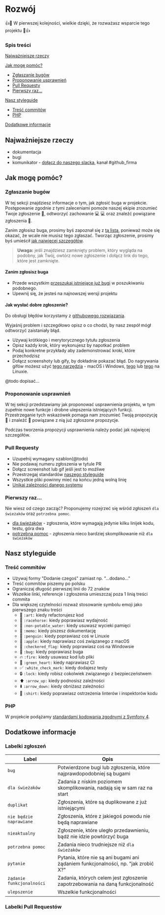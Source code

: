 # Rozwój
:+1::tada: W pierwszej kolejności, wielkie dzięki, że rozważasz wsparcie tego projektu :tada::+1:

### Spis treści
[Najważniejsze rzeczy](#najważniejsze-rzeczy)

[Jak mogę pomóc?](#jak-mogę-pomóc)
 * [Zgłaszanie bugów](#zgłaszanie-bugów)
 * [Proponowanie usprawnień](#proponowanie-usprawnień)
 * [Pull Requesty](#pull-requesty)
 * [Pierwszy raz...](#pierwszy-raz)
 
[Nasz styleguide](#nasz-styleguide)
 * [Treść commitów](#treść-commitów)
 * [PHP](#php)

[Dodatkowe informacje](#dodatkowe-informacje)

## Najważniejsze rzeczy
- dokumentacja
- bugi
- komunikator - [dołącz do naszego slacka](https://join.slack.com/t/devbaypl/shared_invite/enQtMjk0ODE3ODM2MzQzLWQ2Yjg5YWQzNTk0MTJlMzgzNWEwMGQzMmYwMmMzZDdjNTgyYzM5MDRiNDliZGMxYjQ5M2MzZjljNDIyZTI3YWQ), kanał #github_firma

## Jak mogę pomóc?
### Zgłaszanie bugów
W tej sekcji znajdziesz informacje o tym, jak zgłosić buga w projekcie. Postępowanie zgodnie z tymi zaleceniami pomoże naszej ekipie zrozumieć Twoje zgłoszenie :pencil:, odtworzyć zachowanie :computer: :computer: oraz znaleźć powiązane zgłoszenia :mag_right:.

Zanim zgłosisz buga, prosimy byś zapoznał się z [tą listą](#zanim-zgłosisz-buga), ponieważ może się okazać, że wcale nie musisz tego zgłaszać. Tworząc zgłoszenie, prosimy byś umieścił [jak najwięcej szczegółów](#jak-wysłać-dobre-zgłoszenie).

> **Uwaga:** jeśli znajdziesz zamknięty problem, który wygląda na podobny, jak Twój, owtórz nowe zgłoszenie i dołącz link do tego, które jest zamknięte.

#### Zanim zgłosisz buga
- Przede wszystkim [przeszukaj istniejące już bugi](https://github.com/search?q=+is%3Aissue+user%3Adevbay-pl) w poszukiwaniu podobnego.
- Upewnij się, że jesteś na najnowszej wersji projektu

#### Jak wysłać dobre zgłoszenie?
Do obsługi błędów korzystamy z [githubowego rozwiązania](https://guides.github.com/features/issues/).

Wyjaśnij problem i szczegółowo opisz o co chodzi, by nasz zespół mógł odtworzyć zaistaniały błąd.

- Używaj krótkiego i merytorycznego tytułu zgłoszenia
- Opisz każdy krok, który wykonujesz by napotkać problem
- Podaj konkretne przykłady aby zademonstrować kroki, które przechodzisz
- Dołącz screenshoty lub gify, by dokładnie pokazać błąd. Do nagrywania gifów możesz użyć [tego narzędzia](https://www.cockos.com/licecap/) - macOS i Windows, [tego](https://github.com/colinkeenan/silentcast) lub [tego](https://github.com/GNOME/byzanz) na Linuxie.

@todo dopisać...

### Proponowanie usprawnień
W tej sekcji przedstawiamy jak proponować usprawnienia projektu, w tym zupełnie nowe funkcje i drobne ulepszenia istniejących funkcji. Przestrzeganie tych wskazówek pomaga nam zrozumieć Twoją propozycję :pencil: i znaleźć :mag_right: powiązane z nią już zgłoszone propozycje.

Podczas tworzenia propozycji usprawnienia należy podać jak najwięcej szczegółów.

### Pull Requesty
- Uzupełnij wymagany szablon(@todo)
- Nie podawaj numeru zgłoszenia w tytule PR
- Dołącz screenshot lub gif jeśli jest to możliwe
- Przestrzegaj standardów [naszego styleguide](#nasz-styleguide)
- Wszystkie pliki powinny mieć na końcu jedną wolną linię
- [Unikaj zależności danego systemu](https://flight-manual.atom.io/hacking-atom/sections/cross-platform-compatibility/)

### Pierwszy raz...
Nie wiesz od czego zacząć? Proponujemy rozejrzeć się wśród zgłoszeń `dla świeżaków` oraz `potrzebna pomoc`.
- [dla świeżaków](https://github.com/search?utf8=✓&q=is%3Aopen+is%3Aissue+label%3A%22dla+świeżaków%22+label%3A%22potrzebna+pomoc%22+user%3Adevbay-pl+sort%3Acomments-desc&type=Issues) - zgłoszenia, które wymagają jedynie kilku linijek kodu, testu, góra dwa
- [potrzebna pomoc](https://github.com/search?utf8=✓&q=is%3Aopen+is%3Aissue+label%3A%22dla+świeżaków%22+label%3A%22potrzebna+pomoc%22+user%3Adevbay-pl+sort%3Acomments-desc&type=Issues) - zgłoszenia nieco bardziej skomplikowanie niż `dla świeżaków`

## Nasz styleguide
### Treść commitów
- Używaj formy "Dodanie czegoś" zamiast np. "...dodano..."
- Treść commitów piszemy po polsku
- Ograniczaj długość pierwszej linii do 72 znaków
- Wszelkie linki, referencje i zgłoszenia umieszczaj poza 1 linią treści commita
- Dla większej czytelności rozważ stosowanie symbolu emoji jako pierwszego znaku treści
  - :art: `:art:` kiedy refactorujesz kod
  - :racehorse: `:racehorse:` kiedy poprawiasz wydajność
  - :non-potable_water: `:non-potable_water:` kiedy usuwasz wycieki pamięci
  - :memo: `:memo:` kiedy piszesz dokumentację
  - :penguin: `:penguin:` kiedy poprawiasz coś w Linuxie
  - :apple: `:apple:` kiedy naprawiasz coś związanego z macOS
  - :checkered_flag: `:checkered_flag:` kiedy poprawiasz coś na Windowsie
  - :bug: `:bug:` kiedy poprawiasz buga
  - :fire: `:fire:` kiedy usuwasz kod lub pliki
  - :green_heart: `:green_heart:`  kiedy naprawiasz CI 
  - :white_check_mark: `:white_check_mark:` kiedy dodajesz testy
  - :lock: `:lock:` kiedy robisz cokolwiek związanego z bezpieczeństwem
  - :arrow_up: `:arrow_up:` kiedy podnosisz zależności
  - :arrow_down: `:arrow_down:` kiedy obniżasz zależności
  - :shirt: `:shirt:` kiedy poprawiasz ostrzeżenia linterów i inspektorów kodu

### PHP
W projekcie podążamy [standardami kodowania zgodnymi z Symfony 4](http://fabien.potencier.org/symfony4-best-practices.html).

## Dodatkowe informacje
### Labelki zgłoszeń
| Label | Opis |
| --- | --- |
| `bug` | Potwierdzone bugi lub zgłoszenia, które najprawdopodobniej są bugami |
| `dla świeżaków` | Zadania z niskim poziomem skomplikowania, nadają się w sam raz na start |
| `duplikat` | Zgłoszenia, które są duplikowane z już istniejącymi |
| `nie będzie naprawiane` | Zgłoszenia, które z jakiegoś powodu nie będą naprawiane |
| `nieaktualny` | Zgłoszenie, które uległo przedawnieniu, bądź nie idzie powtórzyć buga |
| `potrzebna pomoc` | Zadania nieco trudniejsze niż `dla świeżaków` |
| `pytanie` | Pytania, które nie są ani bugami ani żądaniem funkcjonalności, np. "jak zrobić X?" |
| `żądanie funkcjonalności` | Zadania, których celem jest zgłoszenie zapotrzebowania na daną funkcjonalność |
| `ulepszenie` | Wszelkie funkcjonalności |

### Labelki Pull Requestów
